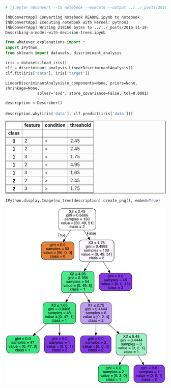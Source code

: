 

```python
# !jupyter nbconvert --to notebook --execute --output ../../_posts/2016-11-18-Describing-a-model-with-decision-trees.ipynb README.ipynb
```

    [NbConvertApp] Converting notebook README.ipynb to notebook
    [NbConvertApp] Executing notebook with kernel: python3
    [NbConvertApp] Writing 218166 bytes to ../../_posts/2016-11-18-Describing-a-model-with-decision-trees.ipynb



```python
from whatever.explanations import *
import IPython
from sklearn import datasets, discriminant_analysis
```


```python
iris = datasets.load_iris()
clf = discriminant_analysis.LinearDiscriminantAnalysis()
clf.fit(iris['data'], iris['target'])
```




    LinearDiscriminantAnalysis(n_components=None, priors=None, shrinkage=None,
                  solver='svd', store_covariance=False, tol=0.0001)




```python
description = Describer()

description.why(iris['data'], clf.predict(iris['data']))
```




<div>
<table border="1" class="dataframe">
  <thead>
    <tr style="text-align: right;">
      <th></th>
      <th>feature</th>
      <th>condition</th>
      <th>threshold</th>
    </tr>
    <tr>
      <th>class</th>
      <th></th>
      <th></th>
      <th></th>
    </tr>
  </thead>
  <tbody>
    <tr>
      <th>0</th>
      <td>2</td>
      <td>&lt;</td>
      <td>2.45</td>
    </tr>
    <tr>
      <th>1</th>
      <td>2</td>
      <td>&gt;</td>
      <td>2.45</td>
    </tr>
    <tr>
      <th>1</th>
      <td>3</td>
      <td>&lt;</td>
      <td>1.75</td>
    </tr>
    <tr>
      <th>1</th>
      <td>2</td>
      <td>&lt;</td>
      <td>4.95</td>
    </tr>
    <tr>
      <th>1</th>
      <td>3</td>
      <td>&lt;</td>
      <td>1.65</td>
    </tr>
    <tr>
      <th>2</th>
      <td>2</td>
      <td>&gt;</td>
      <td>2.45</td>
    </tr>
    <tr>
      <th>2</th>
      <td>3</td>
      <td>&gt;</td>
      <td>1.75</td>
    </tr>
  </tbody>
</table>
</div>




```python
IPython.display.Image(nx_tree(description).create_png(), embed=True)
```




![png](README_files/README_4_0.png)




```python

```
